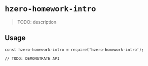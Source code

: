 # `hzero-homework-intro`

> TODO: description

## Usage

```
const hzero-homework-intro = require('hzero-homework-intro');

// TODO: DEMONSTRATE API
```

